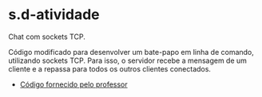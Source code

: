 # s.d-atividade
Chat com sockets TCP.

Código modificado para desenvolver um bate-papo em linha de comando, utilizando sockets TCP.
Para isso, o servidor recebe a mensagem de um cliente e a repassa para todos os outros clientes conectados.

- [Código fornecido pelo professor](https://github.com/marcuswac/sd-ufpb/tree/main/labs/lab-sockets)

